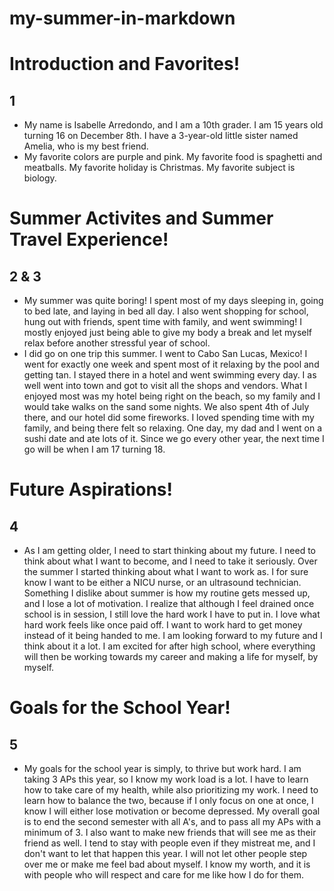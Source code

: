 # my-summer-in-markdown

# Introduction and Favorites!
## 1
- My name is Isabelle Arredondo, and I am a 10th grader. I am 15 years old turning 16 on December 8th. I have a 3-year-old little sister named Amelia, who is my best friend.
- My favorite colors are purple and pink. My favorite food is spaghetti and meatballs. My favorite holiday is Christmas. My favorite subject is biology.

# Summer Activites and Summer Travel Experience!
## 2 & 3
- My summer was quite boring! I spent most of my days sleeping in, going to bed late, and laying in bed all day. I also went shopping for school, hung out with friends, spent time with family, and went swimming! I mostly enjoyed just being able to give my body a break and let myself relax before another stressful year of school.
- I did go on one trip this summer. I went to Cabo San Lucas, Mexico! I went for exactly one week and spent most of it relaxing by the pool and getting tan. I stayed there in a hotel and went swimming every day. I as well went into town and got to visit all the shops and vendors. What I enjoyed most was my hotel being right on the beach, so my family and I would take walks on the sand some nights. We also spent 4th of July there, and our hotel did some fireworks. I loved spending time with my family, and being there felt so relaxing. One day, my dad and I went on a sushi date and ate lots of it. Since we go every other year, the next time I go will be when I am 17 turning 18.

# Future Aspirations!
## 4
- As I am getting older, I need to start thinking about my future. I need to think about what I want to become, and I need to take it seriously. Over the summer I started thinking about what I want to work as. I for sure know I want to be either a NICU nurse, or an ultrasound technician. Something I dislike about summer is how my routine gets messed up, and I lose a lot of motivation. I realize that although I feel drained once school is in session, I still love the hard work I have to put in. I love what hard work feels like once paid off. I want to work hard to get money instead of it being handed to me. I am looking forward to my future and I think about it a lot. I am excited for after high school, where everything will then be working towards my career and making a life for myself, by myself.

# Goals for the School Year!
## 5
- My goals for the school year is simply, to thrive but work hard. I am taking 3 APs this year, so I know my work load is a lot. I have to learn how to take care of my health, while also prioritizing my work. I need to learn how to balance the two, because if I only focus on one at once, I know I will either lose motivation or become depressed. My overall goal is to end the second semester with all A's, and to pass all my APs with a minimum of 3. I also want to make new friends that will see me as their friend as well. I tend to stay with people even if they mistreat me, and I don't want to let that happen this year. I will not let other people step over me or make me feel bad about myself. I know my worth, and it is with people who will respect and care for me like how I do for them. 
